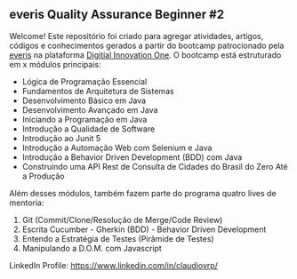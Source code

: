 ## everis Quality Assurance Beginner #2

Welcome!
Este repositório foi criado para agregar atividades, artigos, códigos e conhecimentos gerados a partir do bootcamp patrocionado pela [everis](https://www.everis.com/) na plataforma [Digitial Innovation One](https://digitalinnovation.one/).
O bootcamp está estruturado em x módulos principais:
* Lógica de Programação Essencial
* Fundamentos de Arquitetura de Sistemas
* Desenvolvimento Básico em Java
* Desenvolvimento Avançado em Java
* Iniciando a Programação em Java
* Introdução a Qualidade de Software
* Introdução ao Junit 5
* Introdução a Automação Web com Selenium e Java
* Introdução a Behavior Driven Development (BDD) com Java
* Construindo uma API Rest de Consulta de Cidades do Brasil do Zero Até a Produção

Além desses módulos, também fazem parte do programa quatro lives de mentoria:
1. Git (Commit/Clone/Resolução de Merge/Code Review)
2. Escrita Cucumber - Gherkin (BDD) - Behavior Driven Development
3. Entendo a Estratégia de Testes (Pirâmide de Testes)
4. Manipulando a D.O.M. com Javascript



LinkedIn Profile: https://www.linkedin.com/in/claudiovrp/